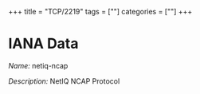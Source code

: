 +++
title = "TCP/2219"
tags = [""]
categories = [""]
+++

# IANA Data

_Name:_ netiq-ncap

_Description:_ NetIQ NCAP Protocol

